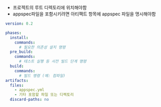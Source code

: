 
- 프로젝트의 루트 디렉토리에 위치해야함
- appspec파일을 포함시키려면 아티팩트 항목에 appspec 파일을 명시해야함
```yaml
version: 0.2

phases:
  install:
    commands:
      # 필요한 의존성 설치 명령
  pre_build:
    commands:
      # 테스트 실행 등 사전 빌드 단계 명령
  build:
    commands:
      # 빌드 명령 (예: 컴파일)
artifacts:
  files:
    - appspec.yml
    - 기타 포함할 파일 또는 디렉토리
  discard-paths: no

```
